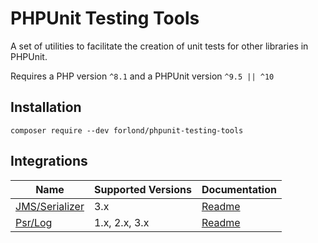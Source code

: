 # PHPUnit Testing Tools

A set of utilities to facilitate the creation of unit tests for other libraries in PHPUnit.

Requires a PHP version `^8.1` and a PHPUnit version `^9.5 || ^10`

## Installation

```
composer require --dev forlond/phpunit-testing-tools
```

## Integrations

| Name                                                       | Supported Versions | Documentation                      |
|------------------------------------------------------------|--------------------|------------------------------------|
| [JMS/Serializer](https://github.com/schmittjoh/serializer) | 3.x                | [Readme](./docs/jms_serializer.md) |
| [Psr/Log](https://github.com/php-fig/log)                  | 1.x, 2.x, 3.x      | [Readme](./docs/psr_log.md)        |
